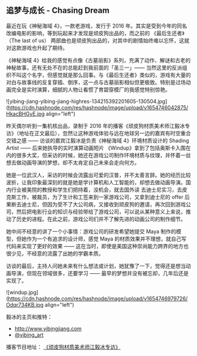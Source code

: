 ## 追梦与成长 - Chasing Dream

最近在玩《神秘海域 4》，一款老游戏，发行于 2016 年。其实是受到今年的同名改编电影的影响，等到玩起来才发现是顽皮狗出品的，而之前的 《最后生还者》（The last of us） 两部曲也是顽皮狗出品的，对其中的剧情始终难以忘怀，这就对这款游戏也升起了期待。

《神秘海域 4》给我的感觉有点像《古墓丽影》系列，充满了动作、解谜和古老的神秘故事，还有无处不在的总能赶到我前面的「圣三一」—— 当然这里的反派组织不叫这个名字，但感觉就是那么回事。与《最后生还者》类似的，游戏有大量的对白与故事线的反复穿插、倒序，这一点与古墓丽影相似但更极致。特别是过场动画完全是实时演算，细腻的人物让看惯了育碧穿模厂的我感觉特别惊艳。

![yibing-jiang-yibing-jiang-highres-134215392201605-130504.jpg](https://cdn.hashnode.com/res/hashnode/image/upload/v1654746042875/HkacBHGyE.jpg align="left")

昨天偶尔听到一集机核出品，录制于 2016 年的播客《顽皮狗材质美术师江毅冰专访》（地址在正文最后），忽然让这种游戏体验与远在地球另一边的嘉宾有时空重合交错之感 —— 访谈的嘉宾江毅冰是负责《神秘海域 4》环境材质设计的 Shading Artist —— 后来她执导的实时演算动画短片 《Windup》拿到了包括奥斯卡入围在内的很多大奖，但采访的时候，她还在游戏公司制作环境材质与纹理，并怀着一丝想去做动画导演的梦想，却不太肯定自己未来会走向何方。

她是一位武汉人，采访的时候会流露出可爱的汉普，并不太善言辞。她的经历比较波折，让我印象最深刻的就是她是学计算机和人工智能的，却想去做动画导演。国内行业被美院的教授和学生们把持着，没机会，就去国外读 去迪士尼实习，去皮克斯工作，被裁员，为了生计和工签来到一家游戏公司，又拿到迪士尼的 offer 后果断去迪士尼，但因为受不了大公司病，又接收到顽皮狗的邀请，再次回到游戏公司，然后把电影行业的知识与经验带给了游戏公司，可以说从某种意义上来说，推动了历史的进程。在此之前，游戏公司们并不了解先进的动画公司的制作细节。

她中间不经意的讲了一个小事情：游戏公司的研发希望她提交 Maya 制作的模型，但她作为一个有追求的设计师，感觉 Maya 的材质效果并不理想，就自己写代码来实现了更好的效果 —— 这在当时，即使是美国这种崇尚能力跨界的地方也很少见，不经意的流露了出她的学霸本质。

访谈的最后，主持人问她未来有什么想法或计划，她犹豫了一下，觉得还是想当动画导演，但现在领域很多，还要学习 —— 最早的梦想并没有被忘却，几年后还是实现了。

![windup.jpg](https://cdn.hashnode.com/res/hashnode/image/upload/v1654746979726/Odqr734KB.jpg align="left")

毅冰的主页和推特：
- http://www.yibingjiang.com 
- [@yibing_art](https://twitter.com/yibing_art)

播客节目地址：
[《顽皮狗材质美术师江毅冰专访》](https://www.gcores.com/radios/19409)
